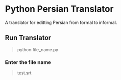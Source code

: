 # Python Persian Translator
A translator for editting Persian from formal to informal.
## Run Translator
> python file_name.py
### Enter the file name
> test.srt
